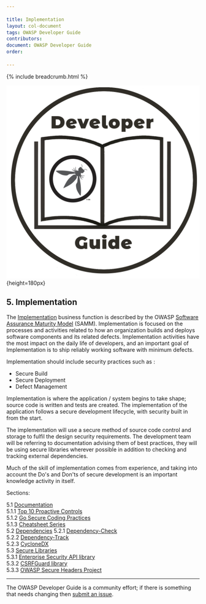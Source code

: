 ```yaml
---

title: Implementation
layout: col-document
tags: OWASP Developer Guide
contributors:
document: OWASP Developer Guide
order:

---
```


{% include breadcrumb.html %}

![Developer guide logo](../../assets/images/dg_logo.png "OWASP Developer Guide"){height=180px}

## 5. Implementation

The [Implementation][sammi] business function is described by the OWASP [Software Assurance Maturity Model][sammm] (SAMM).
Implementation is focused on the processes and activities related to how an organization
builds and deploys software components and its related defects.
Implementation activities have the most impact on the daily life of developers,
and an important goal of Implementation is to ship reliably working software with minimum defects.

Implementation should include security practices such as :

* Secure Build
* Secure Deployment
* Defect Management

Implementation is where the application / system begins to take shape; source code is written and tests are created.
The implementation of the application follows a secure development lifecycle, with security built in from the start.

The implementation will use a secure method of source code control and storage to fulfil the design security requirements.
The development team will be referring to documentation advising them of best practices,
they will be using secure libraries wherever possible in addition to checking and tracking external dependencies.

Much of the skill of implementation comes from experience, and taking into account the Do's and Don'ts
of secure development is an important knowledge activity in itself.

Sections:

5.1 [Documentation](#documentation)  
5.1.1 [Top 10 Proactive Controls](#top-proactive-controls)  
5.1.2 [Go Secure Coding Practices](#go-secure-coding-practices)  
5.1.3 [Cheatsheet Series](#cheatsheet-series)  
5.2 [Dependencies](#dependencies)
5.2.1 [Dependency-Check](#dependency-check)  
5.2.2 [Dependency-Track](#dependency-track)  
5.2.3 [CycloneDX](#cyclonedx)  
5.3 [Secure Libraries](#secure-libraries)  
5.3.1 [Enterprise Security API library](#enterprise-security-api-library)  
5.3.2 [CSRFGuard library](#csrfguard-library)  
5.3.3 [OWASP Secure Headers Project](#owasp-secure-headers-project)  

----

The OWASP Developer Guide is a community effort; if there is something that needs changing then [submit an issue][issue0700].

[issue0700]: https://github.com/OWASP/www-project-developer-guide/issues/new?labels=enhancement&template=request.md&title=Update:%2007-implementation/00-toc
[sammm]: https://owaspsamm.org/model/
[sammi]: https://owaspsamm.org/model/implementation/
